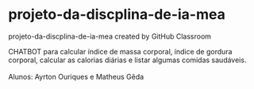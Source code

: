 # projeto-da-discplina-de-ia-mea
projeto-da-discplina-de-ia-mea created by GitHub Classroom


CHATBOT para calcular índice de massa corporal, índice de gordura corporal, calcular as calorias diárias e listar algumas comidas saudáveis.<br><br>
Alunos: Ayrton Ouriques e Matheus Gêda
